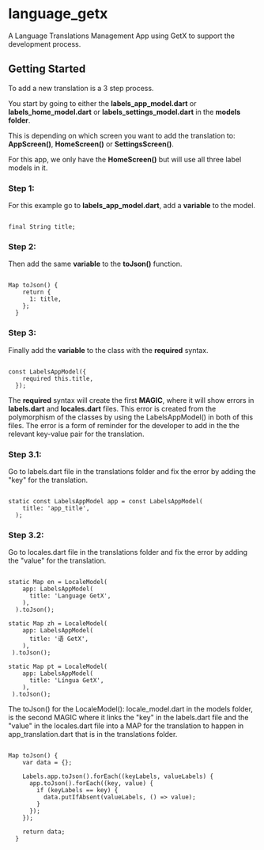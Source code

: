 # language_getx

A Language Translations Management App using GetX to support the development process.

## Getting Started

To add a new translation is a 3 step process. 

You start by going to either the **labels_app_model.dart** or **labels_home_model.dart** or **labels_settings_model.dart** in the **models folder**.

This is depending on which screen you want to add the translation to: **AppScreen()**, **HomeScreen()** or **SettingsScreen()**. 

For this app, we only have the **HomeScreen()** but will use all three label models in it.

### Step 1:
For this example go to **labels_app_model.dart**, add a **variable** to the model.
<pre lang="javascript"><code>
final String title;
</code></pre>

### Step 2:
Then add the same **variable** to the **toJson()** function.
<pre lang="javascript"><code>
Map<int, dynamic> toJson() {
    return {
      1: title,
    };
  }
</code></pre>

### Step 3:
Finally add the **variable** to the class with the **required** syntax.
<pre lang="javascript"><code>
const LabelsAppModel({
    required this.title,
  });
</code></pre>
The **required** syntax will create the first **MAGIC**, where it will show errors in **labels.dart** and **locales.dart** files.
This error is created from the polymorphism of the classes by using the LabelsAppModel() in both of this files.
The error is a form of reminder for the developer to add in the the relevant key-value pair for the translation.

### Step 3.1:
Go to labels.dart file in the translations folder and fix the error by adding the "key" for the translation.
<pre lang="javascript"><code>
static const LabelsAppModel app = const LabelsAppModel(
    title: 'app_title',
  );
</code></pre>

### Step 3.2:
Go to locales.dart file in the translations folder and fix the error by adding the "value" for the translation.
<pre lang="javascript"><code>
static Map<String, String> en = LocaleModel(
    app: LabelsAppModel(
      title: 'Language GetX',
    ),
  ).toJson();
    
static Map<String, String> zh = LocaleModel(
    app: LabelsAppModel(
      title: '语 GetX',
    ),
 ).toJson();
    
static Map<String, String> pt = LocaleModel(
    app: LabelsAppModel(
      title: 'Língua GetX',
    ),
 ).toJson();
</code></pre>

The toJson() for the LocaleModel(): locale_model.dart in the models folder, is the second MAGIC where it links the "key" in the labels.dart file and the "value" in the locales.dart file into a MAP for the translation to happen in app_translation.dart that is in the translations folder.
<pre lang="javascript"><code>
Map<String, String> toJson() {
    var data = <String, String>{};

    Labels.app.toJson().forEach((keyLabels, valueLabels) {
      app.toJson().forEach((key, value) {
        if (keyLabels == key) {
          data.putIfAbsent(valueLabels, () => value);
        }
      });
    });

    return data;
  }
</code></pre>
